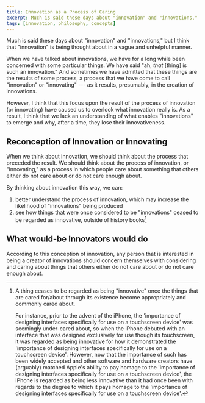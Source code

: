 ```yaml
---
title: Innovation as a Process of Caring
excerpt: Much is said these days about "innovation" and "innovations," but I think that "innovation" is being thought about in a vague and unhelpful manner. In this post, I suggest a conception of innovation that will help people innovate.
tags: [innovation, philosophy, concepts]
---
```


Much is said these days about "innovation" and "innovations," but I think that "innovation" is being thought about in a vague and unhelpful manner.

When we have talked about innovations, we have for a long while been concerned with some particular things. We have said "ah, _that_ [thing] is such an innovation." And sometimes we have admitted that these things are the results of some process, a process that we have come to call "innovation" or "innovating" --- as it results, presumably, in the creation of innovations.

However, I think that this focus upon the result of the process of innovation (or innovating) have caused us to overlook what innovation really is. As a result, I think that we lack an understanding of what enables "innovations" to emerge and why, after a time, they lose their innovativeness.

## Reconception of Innovation or Innovating
When we think about innovation, we should think about the process that preceded the result. We should think about the process of innovation, or "innovating," as a process in which people care about something that others either do not care about or do not care enough about.

By thinking about innovation this way, we can:

1. better understand the process of innovation, which may increase the likelihood of "innovations" being produced
2. see how things that were once considered to be "innovations" ceased to be regarded as innovative, outside of history books[^1]

## What would-be Innovators would do
According to this conception of innovation, any person that is interested in being a creator of innovations should concern themselves with considering and caring about things that others either do not care about or do not care enough about.

[^1]: A thing ceases to be regarded as being "innovative" once the things that are cared for/about through its existence become appropriately and commonly cared about.
	
	For instance, prior to the advent of the iPhone, the 'importance of designing interfaces specifically for use on a touchscreen device' was seemingly under-cared about, so when the iPhone debuted with an interface that was designed exclusively for use though its touchscreen, it was regarded as being innovative for how it demonstrated the 'importance of designing interfaces specifically for use on a touchscreen device'. However, now that the importance of such has been widely accepted and other software and hardware creators have (arguably) matched Apple's ability to pay homage to the 'importance of designing interfaces specifically for use on a touchscreen device', the iPhone is regarded as being less innovative than it had once been with regards to the degree to which it pays homage to the 'importance of designing interfaces specifically for use on a touchscreen device'.
